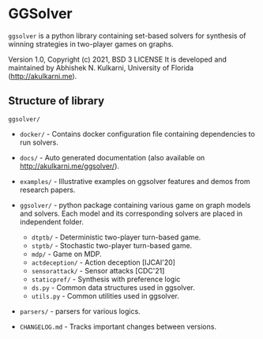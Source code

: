 # GGSolver

`ggsolver` is a python library containing set-based solvers for synthesis of winning strategies in two-player games on graphs. 

Version 1.0, Copyright (c) 2021, BSD 3 LICENSE
It is developed and maintained by Abhishek N. Kulkarni, University of Florida (http://akulkarni.me).


## Structure of library

`ggsolver/`
* `docker/` - Contains docker configuration file containing dependencies to run solvers.

* `docs/` - Auto generated documentation (also available on http://akulkarni.me/ggsolver/). 

* `examples/` - Illustrative examples on ggsolver features and demos from research papers.

* `ggsolver/` - python package containing various game on graph models and solvers. Each model and its corresponding solvers are placed in independent folder.

    * `dtptb/` - Deterministic two-player turn-based game.
    * `stptb/` - Stochastic two-player turn-based game.
    * `mdp/` - Game on MDP. 
    * `actdeception/` - Action deception [IJCAI'20]
    * `sensorattack/` - Sensor attacks [CDC'21]
    * `staticpref/` - Synthesis with preference logic
    * `ds.py` - Common data structures used in ggsolver.
    * `utils.py` - Common utilities used in ggsolver.

* `parsers/` - parsers for various logics.

* `CHANGELOG.md` - Tracks important changes between versions.
